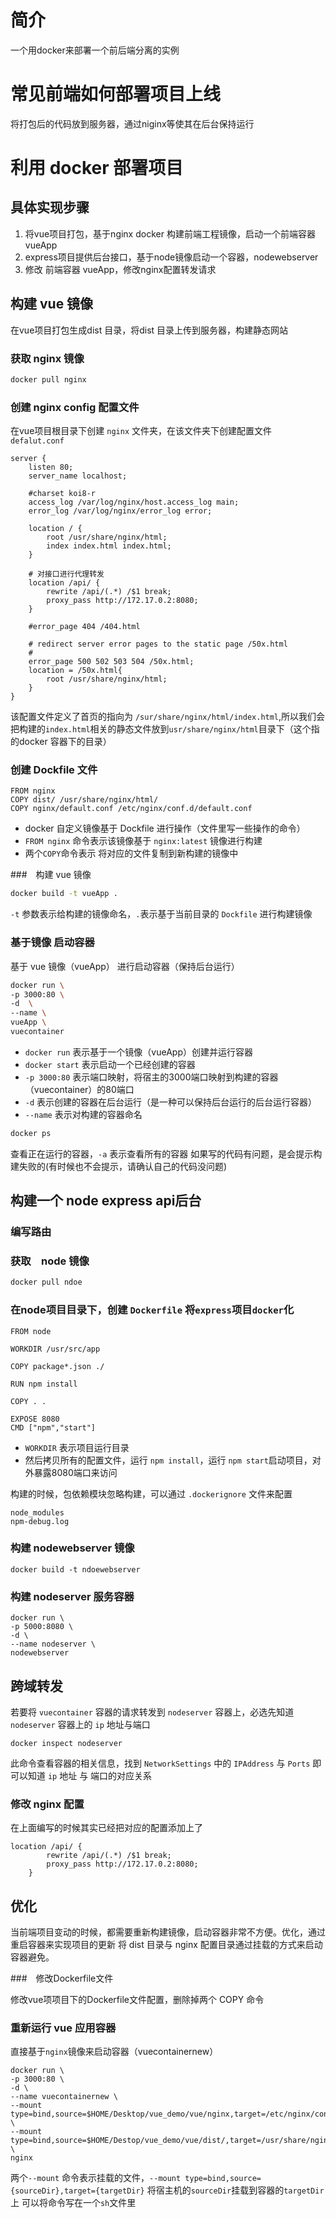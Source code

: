 # 简介

一个用docker来部署一个前后端分离的实例

# 常见前端如何部署项目上线

将打包后的代码放到服务器，通过niginx等使其在后台保持运行

# 利用 docker 部署项目

## 具体实现步骤

1. 将vue项目打包，基于nginx docker 构建前端工程镜像，启动一个前端容器 vueApp
2. express项目提供后台接口，基于node镜像启动一个容器，nodewebserver
3. 修改 前端容器 vueApp，修改nginx配置转发请求

## 构建 vue 镜像

在vue项目打包生成dist 目录，将dist 目录上传到服务器，构建静态网站

### 获取 nginx 镜像

```bash
docker pull nginx
```

### 创建 nginx config 配置文件

在vue项目根目录下创建 `nginx` 文件夹，在该文件夹下创建配置文件 `defalut.conf`

```nginx
server {
    listen 80;
    server_name localhost;

    #charset koi8-r
    access_log /var/log/nginx/host.access_log main;
    error_log /var/log/nginx/error_log error;

    location / {
        root /usr/share/nginx/html;
        index index.html index.html;
    }

    # 对接口进行代理转发
    location /api/ {
        rewrite /api/(.*) /$1 break;
        proxy_pass http://172.17.0.2:8080;
    }

    #error_page 404 /404.html

    # redirect server error pages to the static page /50x.html
    #
    error_page 500 502 503 504 /50x.html;
    location = /50x.html{
        root /usr/share/nginx/html;
    }
}
```

该配置文件定义了首页的指向为 `/sur/share/nginx/html/index.html`,所以我们会把构建的`index.html`相关的静态文件放到`usr/share/nginx/html`目录下（这个指的docker 容器下的目录）

### 创建 Dockfile 文件

```docker
FROM nginx
COPY dist/ /usr/share/nginx/html/
COPY nginx/default.conf /etc/nginx/conf.d/default.conf
```

* docker 自定义镜像基于 Dockfile 进行操作（文件里写一些操作的命令）
* `FROM nginx` 命令表示该镜像基于 `nginx:latest` 镜像进行构建
* 两个`COPY`命令表示 将对应的文件复制到新构建的镜像中

###　构建 vue 镜像

```bash
docker build -t vueApp .
```

`-t` 参数表示给构建的镜像命名，`.`表示基于当前目录的 `Dockfile` 进行构建镜像

### 基于镜像 启动容器

基于 vue 镜像（vueApp） 进行启动容器（保持后台运行）

```bash
docker run \
-p 3000:80 \
-d  \
--name \
vueApp \
vuecontainer
```

* `docker run` 表示基于一个镜像（vueApp）创建并运行容器
* `docker start` 表示启动一个已经创建的容器
* `-p 3000:80` 表示端口映射，将宿主的3000端口映射到构建的容器（vuecontainer）的80端口
* `-d` 表示创建的容器在后台运行（是一种可以保持后台运行的后台运行容器）
* `--name` 表示对构建的容器命名

```bash
docker ps
```

查看正在运行的容器，`-a` 表示查看所有的容器
如果写的代码有问题，是会提示构建失败的(有时候也不会提示，请确认自己的代码没问题)

## 构建一个 node express api后台

### 编写路由

### 获取　node 镜像

```bash
docker pull ndoe
```

### 在node项目目录下，创建 `Dockerfile` 将`express`项目`docker`化

```docker
FROM node

WORKDIR /usr/src/app

COPY package*.json ./

RUN npm install

COPY . .

EXPOSE 8080
CMD ["npm","start"]
```

* `WORKDIR` 表示项目运行目录
* 然后拷贝所有的配置文件，运行 `npm install`，运行 `npm start`启动项目，对外暴露8080端口来访问

构建的时候，包依赖模块忽略构建，可以通过 `.dockerignore` 文件来配置

```docker
node_modules
npm-debug.log
```

### 构建 nodewebserver 镜像

```docker
docker build -t ndoewebserver
```

### 构建 nodeserver 服务容器

```docker
docker run \
-p 5000:8080 \
-d \
--name nodeserver \
nodewebserver
```

## 跨域转发

若要将 `vuecontainer` 容器的请求转发到 `nodeserver` 容器上，必选先知道 `nodeserver` 容器上的 `ip` 地址与端口

```docker
docker inspect nodeserver
```

此命令查看容器的相关信息，找到 `NetworkSettings` 中的 `IPAddress` 与 `Ports` 即可以知道 `ip` 地址 与 端口的对应关系

### 修改 nginx 配置

在上面编写的时候其实已经把对应的配置添加上了

```nginx
location /api/ {
        rewrite /api/(.*) /$1 break;
        proxy_pass http://172.17.0.2:8080;
    }
```

## 优化

当前端项目变动的时候，都需要重新构建镜像，启动容器非常不方便。优化，通过重启容器来实现项目的更新
将 dist 目录与 nginx 配置目录通过挂载的方式来启动容器避免。

###　修改Dockerfile文件

修改vue项项目下的Dockerfile文件配置，删除掉两个 COPY 命令

### 重新运行 vue 应用容器

直接基于`nginx`镜像来启动容器（vuecontainernew）

```docker
docker run \
-p 3000:80 \
-d \
--name vuecontainernew \
--mount type=bind,source=$HOME/Desktop/vue_demo/vue/nginx,target=/etc/nginx/conf.d \
--mount type=bind,source=$HOME/Destop/vue_demo/vue/dist/,target=/usr/share/nginx/html \
nginx
```

两个`--mount` 命令表示挂载的文件，`--mount type=bind,source={sourceDir},target={targetDir}` 将宿主机的`sourceDir`挂载到容器的`targetDir`上
可以将命令写在一个`sh`文件里
